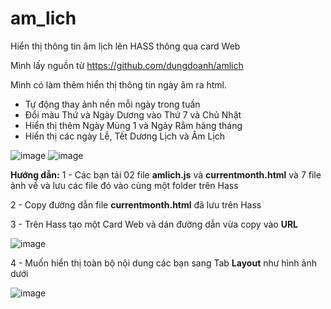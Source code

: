 # am_lich
Hiển thị thông tin âm lịch lên HASS thông qua card Web

Mình lấy nguồn từ https://github.com/dungdoanh/amlich

Mình có làm thêm hiển thị thông tin ngày âm ra html.

 - Tự động thay ảnh nền mỗi ngày trong tuần
 - Đổi màu Thứ và Ngày Dương vào Thứ 7 và Chủ Nhật
 - Hiển thị thêm Ngày Mùng 1 và Ngày Rằm hàng tháng
 - Hiển thị các ngày Lễ, Tết Dương Lịch và Âm Lịch

![image](https://github.com/user-attachments/assets/6b8edce3-68d6-4bcf-8c2f-9e83e0ce2d7e)
![image](https://github.com/user-attachments/assets/515c2fe4-759f-46be-9f30-af682d6db67d)


**Hướng dẫn:**
1 - Các bạn tải 02 file **amlich.js** và **currentmonth.html** và 7 file ảnh về và lưu các file đó vào cùng một folder trên Hass

2 - Copy đường dẫn file **currentmonth.html** đã lưu trên Hass

3 - Trên Hass tạo một Card Web và dán đường dẫn vừa copy vào **URL**

![image](https://github.com/user-attachments/assets/b772159a-866a-4eef-9a17-8c19f369a534)

4 - Muốn hiển thị toàn bộ nội dung các bạn sang Tab **Layout** như hình ảnh dưới

![image](https://github.com/user-attachments/assets/05b5cff1-e812-4d43-a211-948dd53e78d3)


